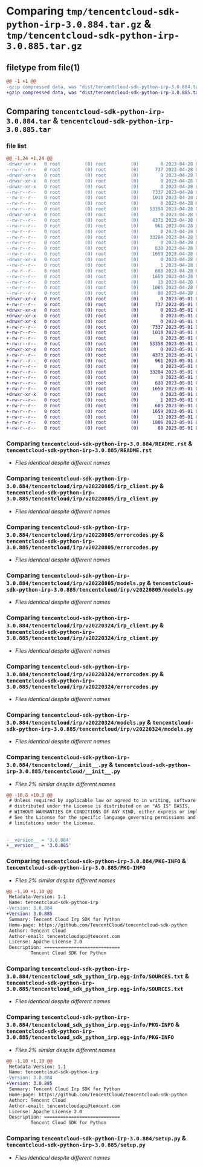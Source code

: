 # Comparing `tmp/tencentcloud-sdk-python-irp-3.0.884.tar.gz` & `tmp/tencentcloud-sdk-python-irp-3.0.885.tar.gz`

## filetype from file(1)

```diff
@@ -1 +1 @@
-gzip compressed data, was "dist/tencentcloud-sdk-python-irp-3.0.884.tar", last modified: Fri Apr 28 02:25:55 2023, max compression
+gzip compressed data, was "dist/tencentcloud-sdk-python-irp-3.0.885.tar", last modified: Mon May  1 00:43:10 2023, max compression
```

## Comparing `tencentcloud-sdk-python-irp-3.0.884.tar` & `tencentcloud-sdk-python-irp-3.0.885.tar`

### file list

```diff
@@ -1,24 +1,24 @@
-drwxr-xr-x   0 root         (0) root         (0)        0 2023-04-28 02:25:55.000000 tencentcloud-sdk-python-irp-3.0.884/
--rw-r--r--   0 root         (0) root         (0)      737 2023-04-28 02:25:55.000000 tencentcloud-sdk-python-irp-3.0.884/README.rst
-drwxr-xr-x   0 root         (0) root         (0)        0 2023-04-28 02:25:55.000000 tencentcloud-sdk-python-irp-3.0.884/tencentcloud/
-drwxr-xr-x   0 root         (0) root         (0)        0 2023-04-28 02:25:55.000000 tencentcloud-sdk-python-irp-3.0.884/tencentcloud/irp/
-drwxr-xr-x   0 root         (0) root         (0)        0 2023-04-28 02:25:55.000000 tencentcloud-sdk-python-irp-3.0.884/tencentcloud/irp/v20220805/
--rw-r--r--   0 root         (0) root         (0)     7337 2023-04-28 02:25:55.000000 tencentcloud-sdk-python-irp-3.0.884/tencentcloud/irp/v20220805/irp_client.py
--rw-r--r--   0 root         (0) root         (0)     1018 2023-04-28 02:25:55.000000 tencentcloud-sdk-python-irp-3.0.884/tencentcloud/irp/v20220805/errorcodes.py
--rw-r--r--   0 root         (0) root         (0)        0 2023-04-28 02:25:55.000000 tencentcloud-sdk-python-irp-3.0.884/tencentcloud/irp/v20220805/__init__.py
--rw-r--r--   0 root         (0) root         (0)    53358 2023-04-28 02:25:55.000000 tencentcloud-sdk-python-irp-3.0.884/tencentcloud/irp/v20220805/models.py
-drwxr-xr-x   0 root         (0) root         (0)        0 2023-04-28 02:25:55.000000 tencentcloud-sdk-python-irp-3.0.884/tencentcloud/irp/v20220324/
--rw-r--r--   0 root         (0) root         (0)     4373 2023-04-28 02:25:55.000000 tencentcloud-sdk-python-irp-3.0.884/tencentcloud/irp/v20220324/irp_client.py
--rw-r--r--   0 root         (0) root         (0)      961 2023-04-28 02:25:55.000000 tencentcloud-sdk-python-irp-3.0.884/tencentcloud/irp/v20220324/errorcodes.py
--rw-r--r--   0 root         (0) root         (0)        0 2023-04-28 02:25:55.000000 tencentcloud-sdk-python-irp-3.0.884/tencentcloud/irp/v20220324/__init__.py
--rw-r--r--   0 root         (0) root         (0)    33284 2023-04-28 02:25:55.000000 tencentcloud-sdk-python-irp-3.0.884/tencentcloud/irp/v20220324/models.py
--rw-r--r--   0 root         (0) root         (0)        0 2023-04-28 02:25:55.000000 tencentcloud-sdk-python-irp-3.0.884/tencentcloud/irp/__init__.py
--rw-r--r--   0 root         (0) root         (0)      630 2023-04-28 02:25:55.000000 tencentcloud-sdk-python-irp-3.0.884/tencentcloud/__init__.py
--rw-r--r--   0 root         (0) root         (0)     1659 2023-04-28 02:25:55.000000 tencentcloud-sdk-python-irp-3.0.884/PKG-INFO
-drwxr-xr-x   0 root         (0) root         (0)        0 2023-04-28 02:25:55.000000 tencentcloud-sdk-python-irp-3.0.884/tencentcloud_sdk_python_irp.egg-info/
--rw-r--r--   0 root         (0) root         (0)        1 2023-04-28 02:25:55.000000 tencentcloud-sdk-python-irp-3.0.884/tencentcloud_sdk_python_irp.egg-info/dependency_links.txt
--rw-r--r--   0 root         (0) root         (0)      603 2023-04-28 02:25:55.000000 tencentcloud-sdk-python-irp-3.0.884/tencentcloud_sdk_python_irp.egg-info/SOURCES.txt
--rw-r--r--   0 root         (0) root         (0)     1659 2023-04-28 02:25:55.000000 tencentcloud-sdk-python-irp-3.0.884/tencentcloud_sdk_python_irp.egg-info/PKG-INFO
--rw-r--r--   0 root         (0) root         (0)       13 2023-04-28 02:25:55.000000 tencentcloud-sdk-python-irp-3.0.884/tencentcloud_sdk_python_irp.egg-info/top_level.txt
--rw-r--r--   0 root         (0) root         (0)     1006 2023-04-28 02:25:55.000000 tencentcloud-sdk-python-irp-3.0.884/setup.py
--rw-r--r--   0 root         (0) root         (0)       88 2023-04-28 02:25:55.000000 tencentcloud-sdk-python-irp-3.0.884/setup.cfg
+drwxr-xr-x   0 root         (0) root         (0)        0 2023-05-01 00:43:10.000000 tencentcloud-sdk-python-irp-3.0.885/
+-rw-r--r--   0 root         (0) root         (0)      737 2023-05-01 00:43:10.000000 tencentcloud-sdk-python-irp-3.0.885/README.rst
+drwxr-xr-x   0 root         (0) root         (0)        0 2023-05-01 00:43:10.000000 tencentcloud-sdk-python-irp-3.0.885/tencentcloud/
+drwxr-xr-x   0 root         (0) root         (0)        0 2023-05-01 00:43:10.000000 tencentcloud-sdk-python-irp-3.0.885/tencentcloud/irp/
+drwxr-xr-x   0 root         (0) root         (0)        0 2023-05-01 00:43:10.000000 tencentcloud-sdk-python-irp-3.0.885/tencentcloud/irp/v20220805/
+-rw-r--r--   0 root         (0) root         (0)     7337 2023-05-01 00:43:10.000000 tencentcloud-sdk-python-irp-3.0.885/tencentcloud/irp/v20220805/irp_client.py
+-rw-r--r--   0 root         (0) root         (0)     1018 2023-05-01 00:43:10.000000 tencentcloud-sdk-python-irp-3.0.885/tencentcloud/irp/v20220805/errorcodes.py
+-rw-r--r--   0 root         (0) root         (0)        0 2023-05-01 00:43:10.000000 tencentcloud-sdk-python-irp-3.0.885/tencentcloud/irp/v20220805/__init__.py
+-rw-r--r--   0 root         (0) root         (0)    53358 2023-05-01 00:43:10.000000 tencentcloud-sdk-python-irp-3.0.885/tencentcloud/irp/v20220805/models.py
+drwxr-xr-x   0 root         (0) root         (0)        0 2023-05-01 00:43:10.000000 tencentcloud-sdk-python-irp-3.0.885/tencentcloud/irp/v20220324/
+-rw-r--r--   0 root         (0) root         (0)     4373 2023-05-01 00:43:10.000000 tencentcloud-sdk-python-irp-3.0.885/tencentcloud/irp/v20220324/irp_client.py
+-rw-r--r--   0 root         (0) root         (0)      961 2023-05-01 00:43:10.000000 tencentcloud-sdk-python-irp-3.0.885/tencentcloud/irp/v20220324/errorcodes.py
+-rw-r--r--   0 root         (0) root         (0)        0 2023-05-01 00:43:10.000000 tencentcloud-sdk-python-irp-3.0.885/tencentcloud/irp/v20220324/__init__.py
+-rw-r--r--   0 root         (0) root         (0)    33284 2023-05-01 00:43:10.000000 tencentcloud-sdk-python-irp-3.0.885/tencentcloud/irp/v20220324/models.py
+-rw-r--r--   0 root         (0) root         (0)        0 2023-05-01 00:43:10.000000 tencentcloud-sdk-python-irp-3.0.885/tencentcloud/irp/__init__.py
+-rw-r--r--   0 root         (0) root         (0)      630 2023-05-01 00:43:10.000000 tencentcloud-sdk-python-irp-3.0.885/tencentcloud/__init__.py
+-rw-r--r--   0 root         (0) root         (0)     1659 2023-05-01 00:43:10.000000 tencentcloud-sdk-python-irp-3.0.885/PKG-INFO
+drwxr-xr-x   0 root         (0) root         (0)        0 2023-05-01 00:43:10.000000 tencentcloud-sdk-python-irp-3.0.885/tencentcloud_sdk_python_irp.egg-info/
+-rw-r--r--   0 root         (0) root         (0)        1 2023-05-01 00:43:10.000000 tencentcloud-sdk-python-irp-3.0.885/tencentcloud_sdk_python_irp.egg-info/dependency_links.txt
+-rw-r--r--   0 root         (0) root         (0)      603 2023-05-01 00:43:10.000000 tencentcloud-sdk-python-irp-3.0.885/tencentcloud_sdk_python_irp.egg-info/SOURCES.txt
+-rw-r--r--   0 root         (0) root         (0)     1659 2023-05-01 00:43:10.000000 tencentcloud-sdk-python-irp-3.0.885/tencentcloud_sdk_python_irp.egg-info/PKG-INFO
+-rw-r--r--   0 root         (0) root         (0)       13 2023-05-01 00:43:10.000000 tencentcloud-sdk-python-irp-3.0.885/tencentcloud_sdk_python_irp.egg-info/top_level.txt
+-rw-r--r--   0 root         (0) root         (0)     1006 2023-05-01 00:43:10.000000 tencentcloud-sdk-python-irp-3.0.885/setup.py
+-rw-r--r--   0 root         (0) root         (0)       88 2023-05-01 00:43:10.000000 tencentcloud-sdk-python-irp-3.0.885/setup.cfg
```

### Comparing `tencentcloud-sdk-python-irp-3.0.884/README.rst` & `tencentcloud-sdk-python-irp-3.0.885/README.rst`

 * *Files identical despite different names*

### Comparing `tencentcloud-sdk-python-irp-3.0.884/tencentcloud/irp/v20220805/irp_client.py` & `tencentcloud-sdk-python-irp-3.0.885/tencentcloud/irp/v20220805/irp_client.py`

 * *Files identical despite different names*

### Comparing `tencentcloud-sdk-python-irp-3.0.884/tencentcloud/irp/v20220805/errorcodes.py` & `tencentcloud-sdk-python-irp-3.0.885/tencentcloud/irp/v20220805/errorcodes.py`

 * *Files identical despite different names*

### Comparing `tencentcloud-sdk-python-irp-3.0.884/tencentcloud/irp/v20220805/models.py` & `tencentcloud-sdk-python-irp-3.0.885/tencentcloud/irp/v20220805/models.py`

 * *Files identical despite different names*

### Comparing `tencentcloud-sdk-python-irp-3.0.884/tencentcloud/irp/v20220324/irp_client.py` & `tencentcloud-sdk-python-irp-3.0.885/tencentcloud/irp/v20220324/irp_client.py`

 * *Files identical despite different names*

### Comparing `tencentcloud-sdk-python-irp-3.0.884/tencentcloud/irp/v20220324/errorcodes.py` & `tencentcloud-sdk-python-irp-3.0.885/tencentcloud/irp/v20220324/errorcodes.py`

 * *Files identical despite different names*

### Comparing `tencentcloud-sdk-python-irp-3.0.884/tencentcloud/irp/v20220324/models.py` & `tencentcloud-sdk-python-irp-3.0.885/tencentcloud/irp/v20220324/models.py`

 * *Files identical despite different names*

### Comparing `tencentcloud-sdk-python-irp-3.0.884/tencentcloud/__init__.py` & `tencentcloud-sdk-python-irp-3.0.885/tencentcloud/__init__.py`

 * *Files 2% similar despite different names*

```diff
@@ -10,8 +10,8 @@
 # Unless required by applicable law or agreed to in writing, software
 # distributed under the License is distributed on an "AS IS" BASIS,
 # WITHOUT WARRANTIES OR CONDITIONS OF ANY KIND, either express or implied.
 # See the License for the specific language governing permissions and
 # limitations under the License.
 
 
-__version__ = '3.0.884'
+__version__ = '3.0.885'
```

### Comparing `tencentcloud-sdk-python-irp-3.0.884/PKG-INFO` & `tencentcloud-sdk-python-irp-3.0.885/PKG-INFO`

 * *Files 2% similar despite different names*

```diff
@@ -1,10 +1,10 @@
 Metadata-Version: 1.1
 Name: tencentcloud-sdk-python-irp
-Version: 3.0.884
+Version: 3.0.885
 Summary: Tencent Cloud Irp SDK for Python
 Home-page: https://github.com/TencentCloud/tencentcloud-sdk-python
 Author: Tencent Cloud
 Author-email: tencentcloudapi@tencent.com
 License: Apache License 2.0
 Description: ============================
         Tencent Cloud SDK for Python
```

### Comparing `tencentcloud-sdk-python-irp-3.0.884/tencentcloud_sdk_python_irp.egg-info/SOURCES.txt` & `tencentcloud-sdk-python-irp-3.0.885/tencentcloud_sdk_python_irp.egg-info/SOURCES.txt`

 * *Files identical despite different names*

### Comparing `tencentcloud-sdk-python-irp-3.0.884/tencentcloud_sdk_python_irp.egg-info/PKG-INFO` & `tencentcloud-sdk-python-irp-3.0.885/tencentcloud_sdk_python_irp.egg-info/PKG-INFO`

 * *Files 2% similar despite different names*

```diff
@@ -1,10 +1,10 @@
 Metadata-Version: 1.1
 Name: tencentcloud-sdk-python-irp
-Version: 3.0.884
+Version: 3.0.885
 Summary: Tencent Cloud Irp SDK for Python
 Home-page: https://github.com/TencentCloud/tencentcloud-sdk-python
 Author: Tencent Cloud
 Author-email: tencentcloudapi@tencent.com
 License: Apache License 2.0
 Description: ============================
         Tencent Cloud SDK for Python
```

### Comparing `tencentcloud-sdk-python-irp-3.0.884/setup.py` & `tencentcloud-sdk-python-irp-3.0.885/setup.py`

 * *Files identical despite different names*

